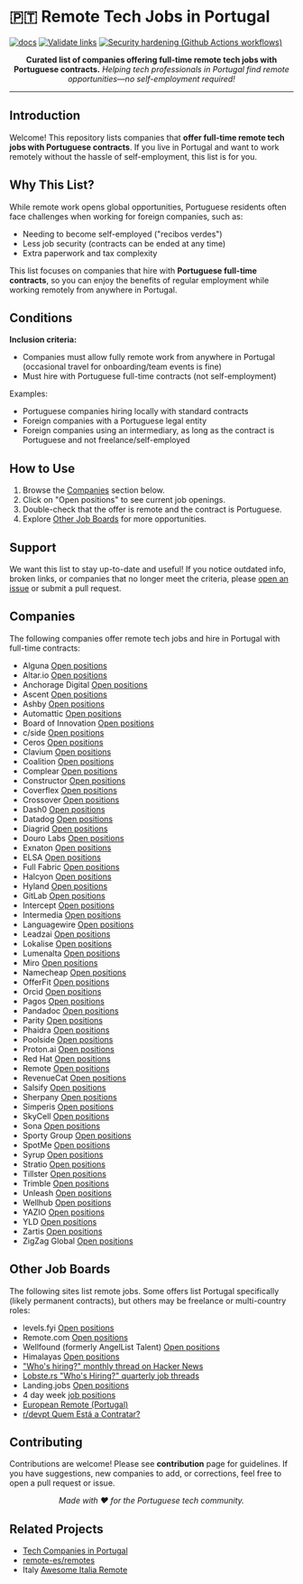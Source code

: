 
# 🇵🇹 Remote Tech Jobs in Portugal

[![docs](https://github.com/thatmlopsguy/remote-pt/actions/workflows/docs.yml/badge.svg)](https://github.com/thatmlopsguy/remote-pt/actions/workflows/docs.yml)
[![Validate links](https://github.com/thatmlopsguy/remote-pt/actions/workflows/links.yml/badge.svg)](https://github.com/thatmlopsguy/remote-pt/actions/workflows/links.yml)
[![Security hardening (Github Actions workflows)](https://github.com/thatmlopsguy/remote-pt/actions/workflows/security.yml/badge.svg)](https://github.com/thatmlopsguy/remote-pt/actions/workflows/security.yml)

<p align="center">
  <b>Curated list of companies offering full-time remote tech jobs with Portuguese contracts.</b>
  <i>Helping tech professionals in Portugal find remote opportunities—no self-employment required!</i>
</p>

---

## Introduction

Welcome! This repository lists companies that **offer full-time remote tech jobs with Portuguese contracts**.
If you live in Portugal and want to work remotely without the hassle of self-employment, this list is for you.

## Why This List?

While remote work opens global opportunities, Portuguese residents often face challenges when working for foreign companies, such as:

- Needing to become self-employed ("recibos verdes")
- Less job security (contracts can be ended at any time)
- Extra paperwork and tax complexity

This list focuses on companies that hire with **Portuguese full-time contracts**, so you can enjoy the benefits of regular employment
while working remotely from anywhere in Portugal.

## Conditions

**Inclusion criteria:**

- Companies must allow fully remote work from anywhere in Portugal (occasional travel for onboarding/team events is fine)
- Must hire with Portuguese full-time contracts (not self-employment)

Examples:

- Portuguese companies hiring locally with standard contracts
- Foreign companies with a Portuguese legal entity
- Foreign companies using an intermediary, as long as the contract is Portuguese and not freelance/self-employed

## How to Use

1. Browse the [Companies](#companies) section below.
2. Click on "Open positions" to see current job openings.
3. Double-check that the offer is remote and the contract is Portuguese.
4. Explore [Other Job Boards](#other-job-boards) for more opportunities.

## Support

We want this list to stay up-to-date and useful! If you notice outdated info, broken links, or companies that no longer meet the criteria, please [open an issue](https://github.com/thatmlopsguy/remote-pt/issues) or submit a pull request.

## Companies

The following companies offer remote tech jobs and hire in Portugal with full-time contracts:

* Alguna [Open positions](https://www.alguna.io/careers)
* Altar.io [Open positions](https://careers.altar.io/jobs/)
* Anchorage Digital [Open positions](https://jobs.lever.co/anchorage?location=Portugal)
* Ascent [Open positions](https://www.ascent.io/careers/)
* Ashby [Open positions](https://www.ashbyhq.com/careers)
* Automattic [Open positions](https://automattic.com/work-with-us/)
* Board of Innovation [Open positions](https://www.boardofinnovation.com/join-us/)
* c/side [Open positions](https://jobs.ashbyhq.com/c-side)
* Ceros [Open positions](https://www.ceros.com/jobs/)
* Clavium [Open positions](https://www.clavium.io/careers)
* Coalition [Open positions](https://careers.coalitioninc.com/jobs/)
* Complear [Open positions](https://complear.com/jobs/)
* Constructor [Open positions](https://constructor.com/about/careers/)
* Coverflex [Open positions](https://careers.coverflex.com/)
* Crossover [Open positions](https://www.crossover.com/jobs)
* Dash0 [Open positions](https://careers.dash0.com/)
* Datadog [Open positions](https://careers.datadoghq.com/)
* Diagrid [Open positions](https://www.diagrid.io/careers/)
* Douro Labs [Open positions](https://jobs.ashbyhq.com/dourolabs.xyz/)
* Exnaton [Open positions](https://exnaton-ag.jobs.personio.com/)
* ELSA [Open positions](https://elsaspeak.com/en/career/)
* Full Fabric [Open positions](https://www.fullfabric.com/company/careers/)
* Halcyon [Open positions](https://www.halcyon.ai/careers)
* Hyland [Open positions](https://www.hyland.com/en/company/careers/)
* GitLab [Open positions](https://job-boards.greenhouse.io/gitlab/)
* Intercept [Open positions](https://careers.intercept.cloud/)
* Intermedia [Open positions](https://intermeinc.hrmdirect.com/employment/job-openings.php?search=true)
* Languagewire [Open positions](https://apply.workable.com/languagewire/)
* Leadzai [Open positions](https://www.leadzai.com/about-us#open-roles)
* Lokalise [Open positions](https://lokalise.com/careers)
* Lumenalta [Open positions](https://lumenalta.com/remote-jobs#open-positions)
* Miro [Open positions](https://miro.com/careers/open-positions/?location=remote-emea)
* Namecheap [Open positions](https://www.namecheap.com/careers/)
* OfferFit [Open positions](https://www.offerfit.ai/careers/)
* Orcid [Open positions](https://info.orcid.org/work-with-us/)
* Pagos [Open positions](https://pagos.ai/careers)
* Pandadoc [Open positions](https://www.pandadoc.com/careers/#openings)
* Parity [Open positions](https://www.parity.io/careers)
* Phaidra [Open positions](https://www.phaidra.ai/careers)
* Poolside [Open positions](https://poolside.ai/careers)
* Proton.ai [Open positions](https://www.proton.ai/careers)
* Red Hat [Open positions](https://redhat.wd5.myworkdayjobs.com/jobs/?a=2e8c5034deb045d49315417c347472ca)
* Remote [Open positions](https://boards.greenhouse.io/remotecom)
* RevenueCat [Open positions](https://jobs.ashbyhq.com/revenuecat)
* Salsify [Open positions](https://www.salsify.com/careers/current-listings)
* Sherpany [Open positions](https://www.sherpany.com/en/careers/open-positions/)
* Simperis [Open positions](https://www.semperis.com/careers/)
* SkyCell [Open positions](https://skycell.ch/about-us/careers.html)
* Sona [Open positions](https://jobs.ashbyhq.com/Sona)
* Sporty Group [Open positions](https://careers.sporty.com/#)
* SpotMe [Open positions](https://spotme.com/jobs/)
* Syrup [Open positions](https://www.syrup.tech/careers#open-positions)
* Stratio [Open positions](https://careers.stratioautomotive.com/#jobs)
* Tillster [Open positions](https://www.tillster.com/careers)
* Trimble [Open positions](https://trimblecareers.trimble.com/careers?location=Portugal)
* Unleash [Open positions](https://www.getunleash.io/careers)
* Wellhub [Open positions](https://wellhub.com/careers)
* YAZIO [Open positions](https://www.yazio.com/en/jobs)
* YLD [Open positions](https://www.yld.io/join-us)
* Zartis [Open positions](https://www.zartis.com/careers/)
* ZigZag Global [Open positions](https://apply.workable.com/zigzag-global/)

## Other Job Boards

The following sites list remote jobs. Some offers list Portugal specifically (likely permanent contracts), but others may be freelance or multi-country roles:

* levels.fyi [Open positions](https://www.levels.fyi/jobs/location/portugal?locationSlug=portugal)
* Remote.com [Open positions](https://remote.com/jobs/all?workplaceLocation=remote&country=PRT)
* Wellfound (formerly AngelList Talent) [Open positions](https://wellfound.com/location/portugal)
* Himalayas [Open positions](https://himalayas.app/jobs/countries/portugal)
* ["Who's hiring?" monthly thread on Hacker News](https://www.hacker-jobs.com/)
* [Lobste.rs "Who's Hiring?" quarterly job threads](https://lobste.rs/t/job)
* Landing.jobs [Open positions](https://landing.jobs/jobs)
* 4 day week [job positions](https://4dayweek.io/jobs/portugal)
* [European Remote (Portugal)](https://europeanremote.com/hiring-locations/portugal)
* [r/devpt Quem Está a Contratar?](https://www.reddit.com/r/devpt/search/?q=%22Quem+Est%C3%A1+a+Contratar%3F%22&restrict_sr=1&sort=new)

## Contributing

Contributions are welcome! Please see **contribution** page for guidelines.
If you have suggestions, new companies to add, or corrections, feel free to open a pull request or issue.

<p align="center">
  <i>Made with ❤️ for the Portuguese tech community.</i>
</p>

## Related Projects

* [Tech Companies in Portugal](https://github.com/marmelo/tech-companies-in-portugal)
* [remote-es/remotes](https://github.com/remote-es/remotes)
* Italy [Awesome Italia Remote](https://github.com/italiaremote/awesome-italia-remote)

